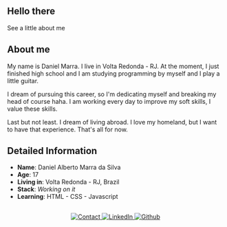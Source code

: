 ## Hello there   

See a little about me

## About me

My name is Daniel Marra. I live in Volta Redonda - RJ. 
At the moment, I just finished high school and I am studying programming by myself and I play a little guitar.

I dream of pursuing this career, so I'm dedicating myself and breaking my head of course haha.
I am working every day to improve my soft skills, I value these skills.

Last but not least. I dream of living abroad. I love my homeland, but I want to have that experience. 
That's all for now.


##  Detailed Information

* **Name**: Daniel Alberto Marra da Silva 
* **Age**: 17 
* **Living in**: Volta Redonda - RJ, Brazil 
* **Stack**: *Working on it*
* **Learning**: HTML - CSS - Javascript
 
 ##
  
 <p align="center">
 
   <!-- Gmail -->
   <a target="_blank" href="mailto:heydanieldev@gmail.com">
 <img alt="Contact" src="https://img.shields.io/badge/-Gmail-c14438?style=flat-square&logo=Gmail&logoColor=white">
  </a>
  
   <!-- LinkedIn -->
  <a target="_blank" href="https://www.linkedin.com/in/danielmarra/">
    <img alt="LinkedIn" src="https://img.shields.io/badge/-LinkedIn-black?style=flat-square&logo=Linkedin&logoColor=blue">
  </a>
  
  <!-- Github -->
   <a target="_blank" href="https://github.com/d4ndev">
 <img alt="Github" src="https://img.shields.io/badge/-Github-000?style=flat-square&logo=Github&logoColor=white">
  </a>
  

 



